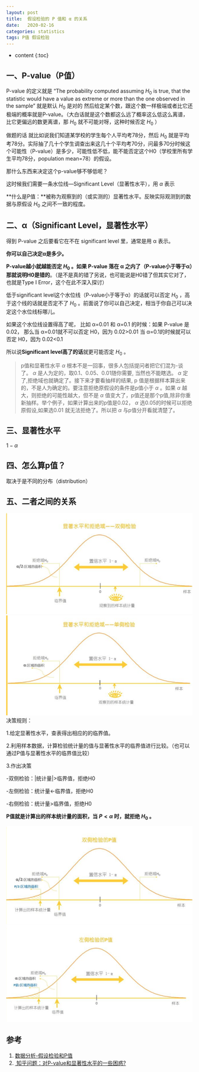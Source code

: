 ```yaml
---
layout: post
title:  假设检验的 P 值和 α 的关系 
date:   2020-02-16
categories: statistics 
tags: P值 假设检验
---
```

* content
{:toc}


## 一、P-value（P值）

P-value  的定义就是 “The probability computed assuming $H_0$ is true, that the statistic would have a value as extreme or more than the one observed in the sample”
就是默认 $H_0$ 是对的 然后给定某个数，跟这个数一样极端或者比它还极端的概率就是P-value。（大白话就是这个数都这么远了概率这么低这么离谱，比它更偏远的数更离谱，那 $H_0$ 就不可能对呀，这种时候否定  $H_0$ ）

做题的话 就比如说我们知道某学校的学生每个人平均考78分，然后 $H_0$ 就是平均考78分。实际抽了几十个学生调查出来这几十个平均考70分，问最多70分时候这个可能性（P-value）是多少，可能性低不低，能不能否定这个H0（学校里所有学生平均78分，population mean=78）的假设。

那什么东西来决定这个p-value够不够低呢？

这时候我们需要一条水位线—Significant Level（显著性水平），用 $α$ 表示

**什么是P值：**被称为观察到的（或实测的）显著性水平。反映实际观测到的数据与原假设 $H_0$ 之间不一致的程度。







## 二、α（Significant Level，显著性水平）

得到 P-value 之后要看它在不在 significant level 里，通常是用 α 表示。

**你可以自己决定α是多少。**

**P-value越小就越能否定  $H_0$ **。如果 P-value 落在 α 之内了（**P-value小于等于α**）那就说明**H0是错的**。（是不是真的错了另说，也可能说是H0错了但其实它对了，也就是Type I Error，这个在此不深入探讨）

低于significant level这个水位线（P-value小于等于α）的话就可以否定 $H_0$ ，高于这个线的话就是否定不了 $H_0$ 。前面说了你可以自己决定，相当于你自己可以决定这个水位线标哪儿。

如果这个水位线设置得高了呢，
比如 α=0.01 和 α=0.1 的时候：如果 P-value 是0.02，
那么当 α=0.01就不可以否定 H0，因为 0.02>0.01
当 α=0.1的时候就可以否定 H0，因为 0.02<0.1

所以说**Significant level高了的话**就更可能否定 $H_0$ 。



>   p值和显著性水平 $\alpha$ 根本不是一回事，很多人包括提问者把它们混为-谈了。 $\alpha$ 是人为定的，取0.1、0.05、0.01随你需要, 当然也不能瞎选。 $\alpha$ 定了,拒绝域也就确定了。接下来才要看抽样的结果, p 值是根据样本算出来的，不是人为确定的。要注意拒绝原假设的条件是p值小于 $\alpha$ 。如果 $\alpha$ 越大，则拒绝的可能性越大，但不是 $\alpha$ 值变大了，p值还是那个p值,除非你重新抽样。举个例子，如果计算出来的p值是0.02， $\alpha$ 选0.05的时候可以拒绝原假设,如果选0.01 就无法拒绝了。所以把 $\alpha$ 与p值分开看就清楚了。

## 三、显著性水平

$1-\alpha$

## 四、怎么算p值？

取决于是不同的分布（distribution）





## 五、二者之间的关系



<center><img src="https://raw.githubusercontent.com/HG1227/image/master/img_tuchuang/20200515085027.png"></center>
<center><img src="https://raw.githubusercontent.com/HG1227/image/master/img_tuchuang/20200515085243.png"></center>
决策规则：

1.给定显著性水平，查表得出相应的的临界值。

2.利用样本数据，计算检验统计量的值与显著性水平的临界值进行比较。（也可以通过P值与显著性水平的临界值比较）

3.作出决策

-双侧检验：\|统计量\|>临界值，拒绝H0

-左侧检验：统计量<-临界值，拒绝H0

-右侧检验：统计量>临界值，拒绝H0





**P值就是计算出的样本统计量的面积，当 $P<α$ 时，就拒绝 $H_0$ 。**



<center><img src="https://raw.githubusercontent.com/HG1227/image/master/img_tuchuang/20200515085604.png"></center>
<center><img src="https://raw.githubusercontent.com/HG1227/image/master/img_tuchuang/20200515085720.png"></center>













## 参考

1. <a href="https://zhuanlan.zhihu.com/p/31424138" blank="">数据分析-假设检验和P值</a> 
2. <a href="https://www.zhihu.com/question/23680352/answer/144892542" blank=""> 知乎问题：对P-value和显著性水平的一些困惑?</a> 
